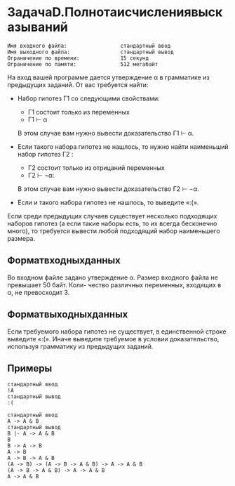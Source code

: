 # ЗадачаD.Полнотаисчислениявысказываний

```
Имя входного файла:                 стандартный ввод
Имя выходного файла:                стандартный вывод
Ограничение по времени:             15 секунд
Ограничение по памяти:              512 мегабайт
```

На вход вашей программе дается утверждение α в грамматике из предыдущих заданий.
От вас требуется найти:

- Набор гипотез Γ1 со следующими свойствами:

    - Γ1 состоит только из переменных
    - Γ1 ⊢ α

    В этом случае вам нужно вывести доказательство Γ1 ⊢ α.

- Если такого набора гипотез не нашлось, то нужно найти наименьший набор гипотез Γ2 :
    - Γ2 состоит только из отрицаний переменных
    - Γ2 ⊢ ¬α:

    В этом случае вам нужно вывести доказательство Γ2 ⊢ ¬α.

- Если и такого набора гипотез не нашлось, то выведите «:(».

Если среди предыдущих случаев существует несколько подходящих наборов гипотез (а если
такие наборы есть, то их всегда бесконечно много), то требуется вывести любой подходящий набор
наименьшего размера.

## Форматвходныхданных

Во входном файле задано утверждение α. Размер входного файла не превышает 50 байт. Коли-
чество различных переменных, входящих в α, не превосходит 3.

## Форматвыходныхданных

Если требуемого набора гипотез не существует, в единственной строке выведите «:(». Иначе
выведите требуемое в условии доказательство, используя грамматику из предыдущих заданий.

## Примеры

```
стандартный ввод
!A
стандартный вывод
:(
```
```
стандартный ввод
A -> A & B
стандартный вывод
B |- A -> A & B
B
B -> A -> B
A -> B
A -> B -> A & B
(A -> B) -> (A -> B -> A & B) -> A -> A & B
(A -> B -> A & B) -> A -> A & B
A -> A & B
```